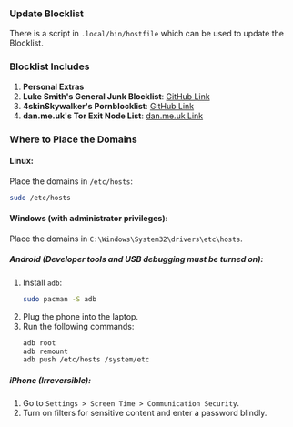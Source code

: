 ### Update Blocklist
There is a script in `.local/bin/hostfile` which can be used to update the Blocklist.

### Blocklist Includes

1. **Personal Extras**
2. **Luke Smith's General Junk Blocklist**: [GitHub Link](https://github.com/LukeSmithxyz/etc/blob/master/ips)
3. **4skinSkywalker's Pornblocklist**: [GitHub Link](https://github.com/4skinSkywalker/Anti-Porn-HOSTS-File/blob/master/HOSTS.txt)
4. **dan.me.uk's Tor Exit Node List**: [dan.me.uk Link](https://www.dan.me.uk/torlist/?full)

### Where to Place the Domains

#### Linux:
Place the domains in `/etc/hosts`:
```bash
sudo /etc/hosts
```

#### Windows (with administrator privileges):
Place the domains in `C:\Windows\System32\drivers\etc\hosts`.

##### Android (Developer tools and USB debugging must be turned on):
1. Install `adb`:
   ```bash
   sudo pacman -S adb
   ```
2. Plug the phone into the laptop.
3. Run the following commands:
   ```bash
   adb root
   adb remount
   adb push /etc/hosts /system/etc
   ```

##### iPhone (Irreversible):
1. Go to `Settings > Screen Time > Communication Security`.
2. Turn on filters for sensitive content and enter a password blindly.

